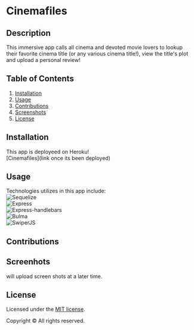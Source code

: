 # Cinemafiles
  
## Description
  This immersive app calls all cinema and devoted movie lovers to lookup their favorite cinema title (or any various cinema title!), view the title's plot and upload a personal review!
  
## Table of Contents
  1. [Installation](#installation)
  2. [Usage](#usage)
  3. [Contributions](#contributions)
  4. [Screenshots](#license)
  5. [License](#license)


  
## Installation
  This app is deployeed on Heroku!<br>
  [Cinemafiles](link once its been deployed)
  
## Usage 
Technologies utilizes in this app include: <br>
![Sequelize](https://img.shields.io/badge/-Sequelize-black?style=flat-square&logo=sequelize)<br>
![Express](https://img.shields.io/badge/-Express-black?style=flat-square&logo=express)<br>
![Express-handlebars](https://img.shields.io/badge/-Expresshandlebars-black?style=flat-square&logo=expresshandlebars)<br>
![Bulma](https://img.shields.io/badge/-Bulma-black?style=flat-square&logo=bulma)<br>
![SwiperJS](https://img.shields.io/badge/-Swiperjs-black?style=flat-square&logo=swiperjs)<br>



## Contributions


 
## Screenhots
will upload screen shots at a later time.
 


## License
Licensed under the [MIT license](https://choosealicense.com/licenses/MIT/).

Copyright &copy; All rights reserved. 
